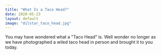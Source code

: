 ```yaml
---
title: "What Is a Taco Head?"
date: 2020-05-23
layout: default
image: "dilstar_taco_head.jpg"
---
```

You may have wondered what a "Taco Head" is. Well wonder no longer as we have photographed a wiled taco head in person and brought it to you today.
